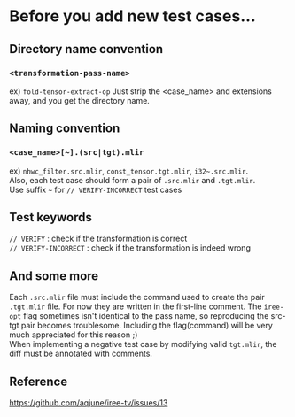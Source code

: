 # Before you add new test cases...

## Directory name convention
### `<transformation-pass-name>`
ex) `fold-tensor-extract-op`
Just strip the <case_name> and extensions away, and you get the directory name.

## Naming convention
### `<case_name>[~].(src|tgt).mlir`
ex) `nhwc_filter.src.mlir`, `const_tensor.tgt.mlir`, `i32~.src.mlir`.  
Also, each test case should form a pair of `.src.mlir` and `.tgt.mlir`.  
Use suffix `~` for `// VERIFY-INCORRECT` test cases

## Test keywords
`// VERIFY` : check if the transformation is correct  
`// VERIFY-INCORRECT` : check if the transformation is indeed wrong

## And some more
Each `.src.mlir` file must include the command used to create the pair `.tgt.mlir` file. For now they are written in the first-line comment. The `iree-opt` flag sometimes isn't identical to the pass name, so reproducing the src-tgt pair becomes troublesome. Including the flag(command) will be very much appreciated for this reason ;)  
When implementing a negative test case by modifying valid `tgt.mlir`, the diff must be annotated with comments.

## Reference
https://github.com/aqjune/iree-tv/issues/13
